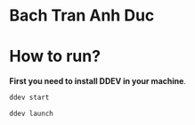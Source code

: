 # Bach Tran Anh Duc

# How to run?

**First you need to install DDEV in your machine**.

```bash
ddev start

ddev launch
```